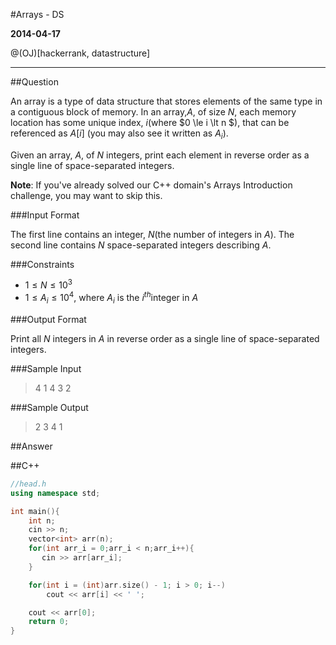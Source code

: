 #Arrays - DS

**2014-04-17**

@(OJ)[hackerrank, datastructure]

-------------------

##Question

An array is a type of data structure that stores elements of the same type in a contiguous block of memory. In an array,$A$, of size $N$, each memory location has some unique index,  $i$(where $0 \le i \lt n $), that can be referenced as $A[i]$ (you may also see it written as $A_i$).

Given an array, $A$, of $N$ integers, print each element in reverse order as a single line of space-separated integers.

**Note**: If you've already solved our C++ domain's Arrays Introduction challenge, you may want to skip this.

###Input Format

The first line contains an integer,  $N$(the number of integers in $A$). 
The second line contains $N$ space-separated integers describing $A$.

###Constraints

- $1 \le N \le 10^3$
- $1 \le A_i \le 10^4$, where $A_i$ is the $i^{th}$integer in $A$

###Output Format

Print all $N$ integers in $A$ in reverse order as a single line of space-separated integers.

###Sample Input

>4
> 1 4 3 2

###Sample Output

> 2 3 4 1

##Answer

##C++

```c++
//head.h
using namespace std;

int main(){
    int n;
    cin >> n;
    vector<int> arr(n);
    for(int arr_i = 0;arr_i < n;arr_i++){
       cin >> arr[arr_i];
    }

    for(int i = (int)arr.size() - 1; i > 0; i--)
        cout << arr[i] << ' ';

    cout << arr[0];
    return 0;
}


```